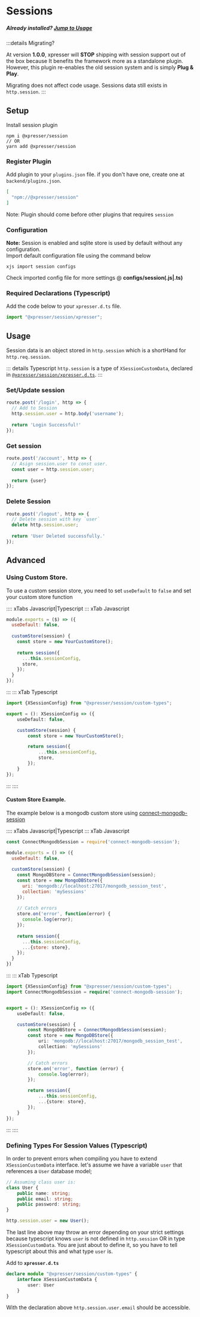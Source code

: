 # Sessions

##### Already installed? [Jump to Usage](#usage)

:::details Migrating?

At version **1.0.0**, xpresser will **STOP** shipping with session support out of the box because It benefits the
framework more as a standalone plugin.
<br/>However, this plugin re-enables the old session system and is simply **Plug & Play**.

Migrating does not affect code usage. Sessions data still exists in `http.session`.
:::

## Setup

Install session plugin

```shell
npm i @xpresser/session
// OR
yarn add @xpresser/session
```

### Register Plugin

Add plugin to your `plugins.json` file. if you don't have one, create one at `backend/plugins.json`.

```json
[
  "npm://@xpresser/session"
]
```

Note: Plugin should come before other plugins that requires `session`

### Configuration

**Note:** Session is enabled and sqlite store is used by default without any configuration. <br/>
Import default configuration file using the command below

```shell
xjs import session configs
```

Check imported config file for more settings @ **configs/session(.js|.ts)**

### Required Declarations (Typescript)

Add the code below to your `xpresser.d.ts` file.

```typescript
import "@xpresser/session/xpresser";
```

## Usage

Session data is an object stored in `http.session` which is a shortHand for `http.req.session`.

::: details Typescript
`http.session` is a type of `XSessionCustomData`, declared
in [`@xpresser/session/xpresser.d.ts`](https://github.com/xpresserjs/session/blob/master/xpresser.d.ts).
:::

### Set/Update session

```javascript
route.post('/login', http => {
  // Add to Session
  http.session.user = http.body('username');
  
  return 'Login Successful!'
});
```

### Get session

```javascript
route.post('/account', http => {
  // Asign session.user to const user.
  const user = http.session.user;
  
  return {user}
});
```

### Delete Session

```javascript
route.post('/logout', http => {
  // Delete session with key `user`
  delete http.session.user;
  
  return 'User Deleted successfully.'
});
```

## Advanced

### Using Custom Store.

To use a custom session store, you need to set `useDefault` to `false` and set your custom store function

:::: xTabs Javascript|Typescript
::: xTab Javascript

```javascript
module.exports = ($) => ({
  useDefault: false,
  
  customStore(session) {
    const store = new YourCustomStore();
    
    return session({
      ...this.sessionConfig,
      store,
    });
  }
});
```

:::
::: xTab Typescript

```typescript
import {XSessionConfig} from "@xpresser/session/custom-types";

export = (): XSessionConfig => ({
    useDefault: false,

    customStore(session) {
        const store = new YourCustomStore();

        return session({
            ...this.sessionConfig,
            store,
        });
    }
});
```

:::
::::

#### Custom Store Example.

The example below is a mongodb custom store
using [connect-mongodb-session](https://npmjs.org/package/connect-mongodb-session)

:::: xTabs Javascript|Typescript
::: xTab Javascript

```javascript
const ConnectMongodbSession = require('connect-mongodb-session');

module.exports = () => ({
  useDefault: false,
  
  customStore(session) {
    const MongoDBStore = ConnectMongodbSession(session);
    const store = new MongoDBStore({
      uri: 'mongodb://localhost:27017/mongodb_session_test',
      collection: 'mySessions'
    });
    
    // Catch errors
    store.on('error', function(error) {
      console.log(error);
    });
    
    return session({
      ...this.sessionConfig,
      ...{store: store},
    });
  }
})
```

:::
::: xTab Typescript

```typescript
import {XSessionConfig} from "@xpresser/session/custom-types";
import ConnectMongodbSession = require('connect-mongodb-session');


export = (): XSessionConfig => ({
    useDefault: false,

    customStore(session) {
        const MongoDBStore = ConnectMongodbSession(session);
        const store = new MongoDBStore({
            uri: 'mongodb://localhost:27017/mongodb_session_test',
            collection: 'mySessions'
        });

        // Catch errors
        store.on('error', function (error) {
            console.log(error);
        });

        return session({
            ...this.sessionConfig,
            ...{store: store},
        });
    }
});
```

:::
::::

### Defining Types For Session Values (Typescript)

In order to prevent errors when compiling you have to extend `XSessionCustomData` interface. let's assume we have a
variable `user` that references a `User` database model;

```typescript
// Assuming class user is:
class User {
    public name: string;
    public email: string;
    public password: string;
}

http.session.user = new User();
```

The last line above may throw an error depending on your strict settings because typescript knows `user` is not defined
in `http.session` OR in type `XSessionCustomData`. You are just about to define it, so you have to tell typescript about
this and what type `user` is.

Add to **`xpresser.d.ts`**

```typescript
declare module "@xpresser/session/custom-types" {
    interface XSessionCustomData {
        user: User
    }
}
```

With the declaration above `http.session.user.email` should be accessible.